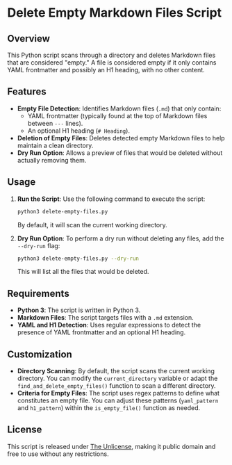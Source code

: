 # Delete Empty Markdown Files Script

## Overview

This Python script scans through a directory and deletes Markdown files that are considered "empty." A file is
considered empty if it only contains YAML frontmatter and possibly an H1 heading, with no other content.

## Features

- **Empty File Detection**: Identifies Markdown files (`.md`) that only contain:
    - YAML frontmatter (typically found at the top of Markdown files between `---` lines).
    - An optional H1 heading (`# Heading`).
- **Deletion of Empty Files**: Deletes detected empty Markdown files to help maintain a clean directory.
- **Dry Run Option**: Allows a preview of files that would be deleted without actually removing them.

## Usage

1. **Run the Script**: Use the following command to execute the script:
   ```bash
   python3 delete-empty-files.py
   ```
   By default, it will scan the current working directory.

2. **Dry Run Option**: To perform a dry run without deleting any files, add the `--dry-run` flag:
   ```bash
   python3 delete-empty-files.py --dry-run
   ```
   This will list all the files that would be deleted.

## Requirements

- **Python 3**: The script is written in Python 3.
- **Markdown Files**: The script targets files with a `.md` extension.
- **YAML and H1 Detection**: Uses regular expressions to detect the presence of YAML frontmatter and an optional H1
  heading.

## Customization

- **Directory Scanning**: By default, the script scans the current working directory. You can modify the
  `current_directory` variable or adapt the `find_and_delete_empty_files()` function to scan a different directory.
- **Criteria for Empty Files**: The script uses regex patterns to define what constitutes an empty file. You can adjust
  these patterns (`yaml_pattern` and `h1_pattern`) within the `is_empty_file()` function as needed.

## License

This script is released under [The Unlicense](https://unlicense.org/), making it public domain and free to use without
any restrictions.